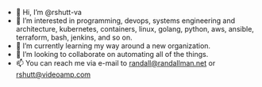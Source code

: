 - 👋 Hi, I’m @rshutt-va
- 👀 I’m interested in programming, devops, systems engineering and architecture, kubernetes, containers, linux, golang, python, aws, ansible, terraform, bash, jenkins, and so on.
- 🌱 I’m currently learning my way around a new organization.
- 💞️ I’m looking to collaborate on automating all of the things.
- 📫 You can reach me via e-mail to randall@randallman.net or rshutt@videoamp.com

<!---
rshutt-va/rshutt-va is a ✨ special ✨ repository because its `README.md` (this file) appears on your GitHub profile.
You can click the Preview link to take a look at your changes.
--->
